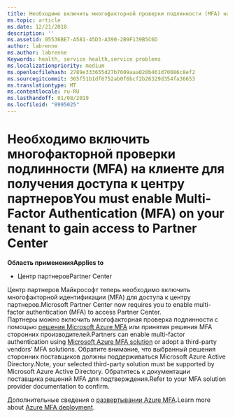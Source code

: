 ```yaml
---
title: Необходимо включить многофакторной проверки подлинности (MFA) на клиенте для получения доступа к этой странице | Центр партнеров
ms.topic: article
ms.date: 12/21/2018
description: ''
ms.assetid: 05536BE7-A581-45D3-A390-2B9F139B5C6D
author: labrenne
ms.author: labrenne
Keywords: health, service health,service problems
ms.localizationpriority: medium
ms.openlocfilehash: 2789e333655d27b7009aaa020b461d70086c8ef2
ms.sourcegitcommit: 365f51b1df6752ab0f6bcf2b26329d354fa36653
ms.translationtype: MT
ms.contentlocale: ru-RU
ms.lasthandoff: 01/08/2019
ms.locfileid: "8995025"
---
```

# <a name="you-must-enable-multi-factor-authentication-mfa-on-your-tenant-to-gain-access-to-partner-center"></a><span data-ttu-id="f1fa0-102">Необходимо включить многофакторной проверки подлинности (MFA) на клиенте для получения доступа к центру партнеров</span><span class="sxs-lookup"><span data-stu-id="f1fa0-102">You must enable Multi-Factor Authentication (MFA) on your tenant to gain access to Partner Center</span></span>

**<span data-ttu-id="f1fa0-103">Область применения</span><span class="sxs-lookup"><span data-stu-id="f1fa0-103">Applies to</span></span>**

- <span data-ttu-id="f1fa0-104">Центр партнеров</span><span class="sxs-lookup"><span data-stu-id="f1fa0-104">Partner Center</span></span>


<span data-ttu-id="f1fa0-105">Центр партнеров Майкрософт теперь необходимо включить многофакторной идентификации (MFA) для доступа к центру партнеров.</span><span class="sxs-lookup"><span data-stu-id="f1fa0-105">Microsoft Partner Center now requires you to enable multi-factor authentication (MFA) to access Partner Center.</span></span>  
<span data-ttu-id="f1fa0-106">Партнеры можно включить многофакторная проверка подлинности с помощью [решения Microsoft Azure MFA](https://docs.microsoft.com/en-us/azure/active-directory/authentication/concept-mfa-howitworks) или принятия решения MFA сторонних производителей.</span><span class="sxs-lookup"><span data-stu-id="f1fa0-106">Partners can enable multi-factor authentication using [Microsoft Azure MFA solution](https://docs.microsoft.com/en-us/azure/active-directory/authentication/concept-mfa-howitworks) or adopt a third-party vendors’ MFA solutions.</span></span> <span data-ttu-id="f1fa0-107">Обратите внимание, что выбранный решения сторонних поставщиков должны поддерживаться Microsoft Azure Active Directory.</span><span class="sxs-lookup"><span data-stu-id="f1fa0-107">Note, your selected third-party solution must be supported by Microsoft Azure Active Directory.</span></span> <span data-ttu-id="f1fa0-108">Обратитесь к документации поставщика решений MFA для подтверждения.</span><span class="sxs-lookup"><span data-stu-id="f1fa0-108">Refer to your MFA solution provider documentation to confirm.</span></span> 

<span data-ttu-id="f1fa0-109">Дополнительные сведения о [развертывании Azure MFA](https://docs.microsoft.com/en-us/azure/active-directory/authentication/howto-mfa-getstarted).</span><span class="sxs-lookup"><span data-stu-id="f1fa0-109">Learn more about [Azure MFA deployment](https://docs.microsoft.com/en-us/azure/active-directory/authentication/howto-mfa-getstarted).</span></span> 
 
